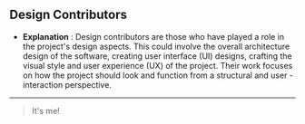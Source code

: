 ## **Design Contributors**

- **Explanation** : Design contributors are those who have played a role in the project's design aspects. This could involve the overall architecture design of the software, creating user interface (UI) designs, crafting the visual style and user experience (UX) of the project. Their work focuses on how the project should look and function from a structural and user - interaction perspective.
---
> It's me!
